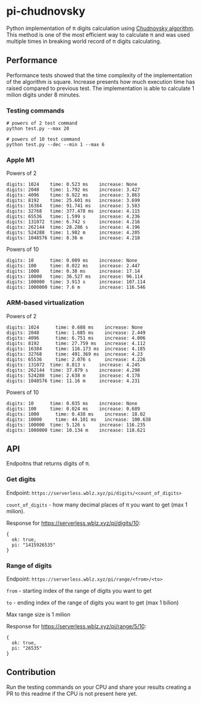 # pi-chudnovsky
Python implementation of π digits calculation using [Chudnovsky algorithm](https://en.wikipedia.org/wiki/Chudnovsky_algorithm). This method is one of the most efficient way to calculate π and was used multiple times in breaking world record of π digits calculating.

## Performance
Performance tests showed that the time complexity of the implementation of the algorithm is square. Increase presents how much execution time has raised compared to previous test. The implementation is able to calculate 1 milion digits under 8 minutes.

### Testing commands
```
# powers of 2 test command
python test.py --max 20

# powers of 10 test command
python test.py --dec --min 1 --max 6
```

### Apple M1
Powers of 2
```
digits: 1024    time: 0.523 ms    increase: None
digits: 2048    time: 1.792 ms    increase: 3.427
digits: 4096    time: 6.922 ms    increase: 3.863
digits: 8192    time: 25.601 ms   increase: 3.699
digits: 16384   time: 91.741 ms   increase: 3.583
digits: 32768   time: 377.478 ms  increase: 4.115
digits: 65536   time: 1.599 s     increase: 4.236
digits: 131072  time: 6.742 s     increase: 4.216
digits: 262144  time: 28.286 s    increase: 4.196
digits: 524288  time: 1.982 m     increase: 4.205
digits: 1048576 time: 8.36 m      increase: 4.218
```
Powers of 10
```
digits: 10      time: 0.009 ms    increase: None
digits: 100     time: 0.022 ms    increase: 2.447
digits: 1000    time: 0.38 ms     increase: 17.14
digits: 10000   time: 36.527 ms   increase: 96.114
digits: 100000  time: 3.913 s     increase: 107.114
digits: 1000000 time: 7.6 m       increase: 116.546
```

### ARM-based virtualization
Powers of 2
```
digits: 1024	  time: 0.688 ms    increase: None
digits: 2048	  time: 1.685 ms    increase: 2.449
digits: 4096	  time: 6.751 ms    increase: 4.006
digits: 8192	  time: 27.759 ms   increase: 4.112
digits: 16384	  time: 116.173 ms  increase: 4.185
digits: 32768	  time: 491.369 ms  increase: 4.23
digits: 65536	  time: 2.076 s     increase: 4.226
digits: 131072	time: 8.813 s     increase: 4.245
digits: 262144	time: 37.879 s    increase: 4.298
digits: 524288	time: 2.638 m     increase: 4.178
digits: 1048576	time: 11.16 m     increase: 4.231
```
Powers of 10
```
digits: 10	    time: 0.035 ms    increase: None
digits: 100	    time: 0.024 ms    increase: 0.689
digits: 1000	  time: 0.438 ms    increase: 18.02
digits: 10000	  time: 44.101 ms   increase: 100.638
digits: 100000	time: 5.126 s     increase: 116.235
digits: 1000000	time: 10.134 m    increase: 118.621
```

## API
Endpoitns that returns digits of π.
### Get digits
Endpoint: `https://serverless.wblz.xyz/pi/digits/<count_of_digits>`

`count_of_digits` - how many decimal places of π you want to get (max 1 milion).

Response for https://serverless.wblz.xyz/pi/digits/10:
```
{
  ok: true,
  pi: "1415926535"
}
```
### Range of digits
Endpoint: `https://serverless.wblz.xyz/pi/range/<from>/<to>`

`from` - starting index of the range of digits you want to get

`to` - ending index of the range of digits you want to get (max 1 bilion)

Max range size is 1 milion

Response for https://serverless.wblz.xyz/pi/range/5/10:
```
{
  ok: true,
  pi: "26535"
}
```

## Contribution
Run the testing commands on your CPU and share your results creating a PR to this readme if the CPU is not present here yet.
